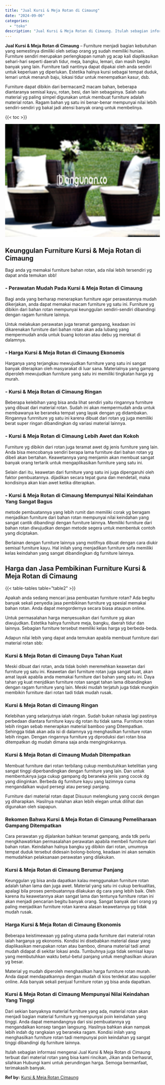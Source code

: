 ```yaml
---
title: "Jual Kursi & Meja Rotan di Cimaung"
date: "2024-09-06"
categories: 
  - "toko"
description: "Jual Kursi & Meja Rotan di Cimaung. Itulah sebagian informasi mengenai Jual Kursi & Meja Rotan di Cimaung terbuat dari material rotan yang bisa kami rincikan..."
---
```


**Jual Kursi & Meja Rotan di Cimaung** – Furniture menjadi bagian kebutuhan yang semestinya dimiliki oleh setiap orang yg sudah memiliki hunian. Furniture sendiri merupakan perlengkapan rumah yg acap kali diaplikasikan sehari-hari seperti daerah tidur, meja, bangku, lemari, dan masih begitu banyak yang lain. Furniture tadi nantinya dapat dipakai oleh anda sendiri untuk keperluan yg diperlukan. Estetika halnya kursi sebagai tempat duduk, lemari untuk menaruh baju, lokasi tidur untuk menempatkan kasur, dsb.

Furniture dapat dibikin dari bermacam2 macam bahan, beberapa diantaranya semisal kayu, rotan, besi, dan lain sebagainya. Salah satu material yg paling simpel digunakan untuk membuat furniture adalah material rotan. Ragam bahan yg satu ini benar-benar mempunyai nilai lebih sendiri-sendiri yg bakal jadi atensi banyak orang untuk membelinya.

{{< toc >}}

![Jual Kursi & Meja Rotan di Cimaung](/images/kursi-meja-rotan-murah41.png)

## Keunggulan Furniture Kursi & Meja Rotan di Cimaung

Bagi anda yg memakai furniture bahan rotan, ada nilai lebih tersendiri yg dapat anda temukan sbb!

### \- Perawatan Mudah Pada Kursi & Meja Rotan di Cimaung

Bagi anda yang berharap menerapkan furniture agar perawatannya mudah dikerjakan, anda dapat memakai macam furniture yg satu ini. Furniture yg dibikin dari bahan rotan mempunyai keunggulan sendiri-sendiri dibandingi dengan ragam furniture lainnya.

Untuk melakukan perawatan juga teramat gampang, keadaan ini dikarenakan furniture dari bahan rotan akan ada lubang yang mempermudah anda untuk buang kotoran atau debu yg merekat di dalamnya.

### \- Harga Kursi & Meja Rotan di Cimaung Ekonomis

Harganya yang terjangkau mewujudkan furniture yang satu ini sangat banyak diterapkan oleh masyarakat di luar sana. Materialnya yang gampang diperoleh mewujudkan furniture yang satu ini memiliki tingkatan harga yg murah.

### \- Kursi & Meja Rotan di Cimaung Ringan

Beberapa kelebihan yang bisa anda lihat sendiri yaitu ringannya furniture yang dibuat dari material rotan. Sudah ini akan mempermudah anda untuk membawanya ke beraneka tempat yang layak dengan yg didambakan. Ringannya funrniture yg satu ini karena dibuat dari rotan yg juga memiliki berat super ringan dibandingkan dg variasi material lainnya.

### \- Kursi & Meja Rotan di Cimaung Lebih Awet dan Kokoh

Furniture yg dibikin dari rotan juga teramat awet dg jenis furniture yang lain. Anda bisa mencobanya sendiri berapa lama furniture dari bahan rotan yg dibeli akan bertahan. Keawetannya yang menjamin akan membuat sangat banyak orang tertarik untuk mengaplikasikan furniture yang satu ini.

Selain dari itu, keawetan dari furniture yang satu ini juga dipengaruhi oleh faktor pembuatannya. dijadikan secara tepat guna dan mendetail, maka kondisinya akan kian awet ketika diterapkan.

### \- Kursi & Meja Rotan di Cimaung Mempunyai Nilai Keindahan Yang Sangat Bagus

metode pembuatannya yang lebih rumit dan memiliki corak yg beragam menjadikan furniture dari bahan rotan mempunyai nilai keindahan yang sangat cantik dibandingi dengan furniture lainnya. Memiliki furniture dari bahan rotan diwujudkan dengan metode segera untuk membentuk contoh yang diciptakan.

Berlainan dengan furniture lainnya yang motifnya dibuat dengan cara diukir semisal furniture kayu. Hal inilah yang menjadikan furniture sofa memiliki kelas keindahan yang sangat dibandingkan dg furniture lainnya.

## Harga dan Jasa Pembikinan Furniture Kursi & Meja Rotan di Cimaung

{{< table-tables table="table2" >}}

Apakah anda sedang mencari jasa pembuatan furniture rotan? Ada begitu banyak sekali penyedia jasa pembikinan furniture yg spesial memakai bahan rotan. Anda dapat mengordernya secara biasa ataupun online.

Untuk permasalahan harga menyesuaikan dari furniture yg akan diwujudkan. Estetika halnya furniture meja, bangku, daerah tidur dan lainnya. Sebagian furniture tersebut memiliki kelas harga yg berbeda-beda.

Adapun nilai lebih yang dapat anda temukan apabila membuat furniture dari material rotan sbb:

### Kursi & Meja Rotan di Cimaung Daya Tahan Kuat

Meski dibuat dari rotan, anda tidak boleh meremehkan keawetan dari furniture yg satu ini. Keawetan dari furniture rotan juga sangat kuat, akan amat layak apabila anda memakai furniture dari bahan yang satu ini. Daya tahan yg kuat menjdikan furniture rotan sangat tahan lama dibandingkan dengan ragam furniture yang lain. Meski mudah terjatuh juga tidak mungkin membikin furniture dari rotan tadi tidak mudah rusak.

### Kursi & Meja Rotan di Cimaung Ringan

Kelebihan yang selanjutnya ialah ringan. Sudah bukan rahasia lagi pastinya perbedaan diantara furniture kayu dg rotan itu tidak sama. Furniture rotan lebih ringan sebab menerapkan material bamboo yang Ditempatkan. Sehingga tidak akan ada isi di dalamnya yg menghasilkan furniture rotan lebih ringan. Dengan ringannya furniture yg diproduksi dari rotan bisa ditempatkan dg mudah dimana saja anda menginginkannya.

### Kursi & Meja Rotan di Cimaung Mudah Ditempatkan

Membuat furniture dari rotan terbilang cukup membutuhkan ketelitian yang sangat tinggi diperbandingkan dengan furniture yang lain. Dan untuk membentuknya juga cukup gampang dg beraneka jenis yang cocok dg yang diinginkan. Berbeda dg furniture kayu yang lazimnya cuma mengandalkan wujud persegi atau persegi panjang.

Furniture dari material rotan dapat Disusun melengkung yang cocok dengan yg diharapkan. Hasilnya malahan akan lebih elegan untuk dilihat dan digunakan oleh siapapun.

### Rekomen Bahwa Kursi & Meja Rotan di Cimaung Pemeliharaan Gampang Ditempatkan

Cara perawatan yg dijalankan bahkan teramat gampang, anda tdk perlu mengkhawatirkan permasalahan perawatan apabila membeli furniture dari bahan rotan. Keindahan halnya bangku yg dibikin dari rotan, umumnya tempat duduk tersebut didesain bolong-bolong, keadaan ini akan semakin memudahkan pelaksanaan perawatan yang dilakukan.

### Kursi & Meja Rotan di Cimaung Berumur Panjang

Keunggulan yg bisa anda dapatkan kalau menggunakan furniture rotan adalah tahan lama dan juga awet. Material yang satu ini cukup berkualitas, apalagi bila proses pembuatannya dilakukan dg cara yang lebih baik. Oleh karena itu keawetannya akan sangat lama dan tentunya furniture rotan ini akan menjadi pencarian begitu banyak orang. Sangat banyak dari orang yg paling menjadikan furniture rotan karena alasan keawetannya yg tidak mudah rusak.

### Harga Kursi & Meja Rotan di Cimaung Ekonomis

Beberapa keistimewaan yg paling utama pada furniture dari material rotan ialah harganya yg ekonomis. Kondisi ini disebabkan material dasar yang diaplikasikan merupakan rotan atau bamboo, dimana material tadi amat mudah didapat di sekitar lokasi anda. Tumbuhnya juga tidak semisal kayu yang membutuhkan waktu betul-betul panjang untuk menghasilkan ukuran yg besar.

Material yg mudah diperoleh menghasilkan harga furniture rotan murah. Anda dapat mendapatkannya dengan mudah di kios terdekat atau supplier online. Ada banyak sekali penjual furniture rotan yg bisa anda dapatkan.

### Kursi & Meja Rotan di Cimaung Mempunyai Nilai Keindahan Yang Tinggi

Dari sekian banyaknya material furniture yang ada, material rotan akan menjadi bagian material furniture yg mempunyai poin keindahan yang tinggi. Anda dapat memandangnya dari sisi pembuatannya yg mengandalkan konsep tangan langsung. Hasilnya bahkan akan nampak lebih indah dg rangkaian yg beraneka ragam. Kondisi inilah yang menghasilkan furniture rotan tadi mempunyai poin keindahan yg sangat tinggi dibandingi dg furniture lainnya.

Itulah sebagian informasi mengenai Jual Kursi & Meja Rotan di Cimaung terbuat dari material rotan yang bisa kami rincikan, Jikan anda berhasrat, silahkan Hubungi kami untuk perundingan harga. Semoga bermanfaat, terimakasih banyak.

**Ref by:** [Kursi & Meja Rotan Cimaung](https://id.wikipedia.org/wiki/Kursi)
